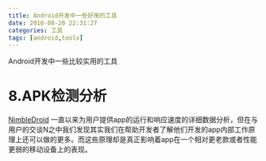 ```yaml
---
title: Android开发中一些好用的工具
date: 2016-08-20 22:31:27
categories: 工具
tags: [android,tools]
---
```


Android开发中一些比较实用的工具

# 8.APK检测分析
[NimbleDroid](https://nimbledroid.com)
一直以来为用户提供app的运行和响应速度的详细数据分析，但在与用户的交谈N之中我们发现其实我们在帮助开发者了解他们开发的app内部工作原理上还可以做的更多。而这些原理却是真正影响着app在一个相对更老款或者性能更弱的移动设备上的表现。
